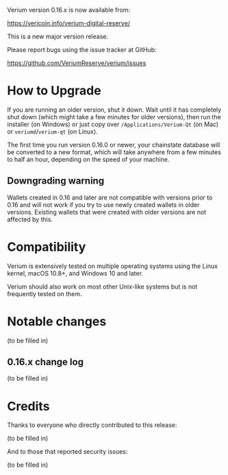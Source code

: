 Verium version 0.16.x is now available from:

  <https://vericoin.info/verium-digital-reserve/>

This is a new major version release.

Please report bugs using the issue tracker at GitHub:

  <https://github.com/VeriumReserve/verium/issues>

How to Upgrade
==============

If you are running an older version, shut it down. Wait until it has completely
shut down (which might take a few minutes for older versions), then run the
installer (on Windows) or just copy over `/Applications/Verium-Qt` (on Mac)
or `veriumd`/`verium-qt` (on Linux).

The first time you run version 0.16.0 or newer, your chainstate database will be converted to a
new format, which will take anywhere from a few minutes to half an hour,
depending on the speed of your machine.

Downgrading warning
-------------------

Wallets created in 0.16 and later are not compatible with versions prior to 0.16
and will not work if you try to use newly created wallets in older versions. Existing
wallets that were created with older versions are not affected by this.

Compatibility
==============

Verium is extensively tested on multiple operating systems using
the Linux kernel, macOS 10.8+, and Windows 10 and later.

Verium should also work on most other Unix-like systems but is not
frequently tested on them.

Notable changes
===============

(to be filled in)

0.16.x change log
------------------

(to be filled in)

Credits
=======

Thanks to everyone who directly contributed to this release:

(to be filled in)

And to those that reported security issues:

(to be filled in)

